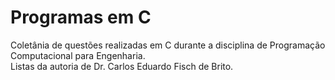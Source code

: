 # Programas em C
 Coletânia de questões realizadas em C durante a disciplina de Programação Computacional para Engenharia. <br/>
 Listas da autoria de Dr. Carlos Eduardo Fisch de Brito.
